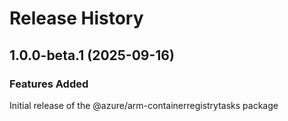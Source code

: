 # Release History
    
## 1.0.0-beta.1 (2025-09-16)

### Features Added

Initial release of the @azure/arm-containerregistrytasks package
